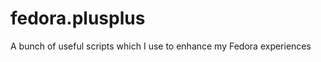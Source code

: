 fedora.plusplus
===============

A bunch of useful scripts which I use to enhance my Fedora experiences
